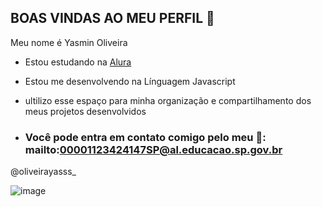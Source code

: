 ## BOAS VINDAS AO MEU PERFIL 🩷

Meu nome é Yasmin Oliveira

- Estou estudando na [Alura](https://www.alura.com.br)
- Estou me desenvolvendo na Línguagem Javascript
- ultilizo esse espaço para minha organização e compartilhamento dos meus projetos desenvolvidos

- ### Você pode entra em contato comigo pelo meu 📨: mailto:00001123424147SP@al.educacao.sp.gov.br

@oliveirayasss_



![image](https://github.com/user-attachments/assets/2289ad1c-2b5d-48e8-abad-078c2c90a4a1)
